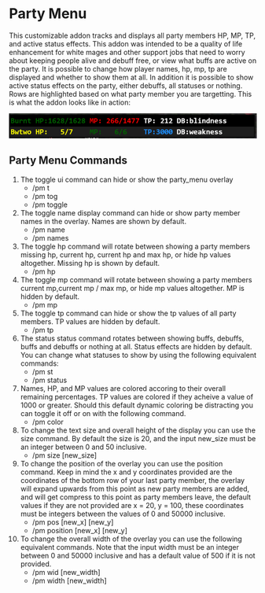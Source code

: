 # Party Menu

This customizable addon tracks and displays all party members HP, MP, TP, and active status effects. This addon was intended to be a quality of life enhancement for white mages and other support jobs that need to worry about keeping people alive and debuff free, or view what buffs are active on the party. It is possible to change how player names, hp, mp, tp are displayed and whether to show them at all. In addition it is possible to show active status effects on the party, either debuffs, all statuses or nothing. Rows are highlighted based on what party member you are targetting. This is what the addon looks like in action:

![pm_image](readme_img.PNG)

## Party Menu Commands

1. The toggle ui command can hide or show the party_menu overlay
    * /pm t
    * /pm tog
    * /pm toggle
2. The toggle name display command can hide or show party member names in the overlay. Names are shown by default.
    * /pm name
    * /pm names
3. The toggle hp command will rotate between showing a party members missing hp, current hp, current hp and max hp, or hide hp values altogether. Missing hp is shown by default.
    * /pm hp
4. The toggle mp command will rotate between showing a party members current mp,current mp / max mp, or hide mp values altogether. MP is hidden by default.
    * /pm mp
5. The toggle tp command can hide or show the tp values of all party members. TP values are hidden by default.
    * /pm tp
6. The status status command rotates between showing buffs, debuffs, buffs and debuffs or nothing at all. Status effects are hidden by default. You can change what statuses to show by using the following equivalent commands:
    * /pm st
    * /pm status
7. Names, HP, and MP values are colored accoring to their overall remaining percentages. TP values are colored if they acheive a value of 1000 or greater. Should this default dynamic coloring be distracting you can toggle it off or on with the following command.
    * /pm color
8. To change the text size and overall height of the display you can use the size command. By default the size is 20, and the input new_size must be an integer between 0 and 50 inclusive.
    * /pm size [new_size]
9. To change the position of the overlay you can use the position command. Keep in mind the x and y coordinates provided are the coordinates of the bottom row of your last party member, the overlay will expand upwards from this point as new party members are added, and will get compress to this point as party members leave, the default values if they are not provided are x = 20, y = 100, these coordinates must be integers between the values of 0 and 50000 inclusive.
    * /pm pos [new_x] [new_y]
    * /pm position [new_x] [new_y]
10. To change the overall width of the overlay you can use the following equivalent commands. Note that the input width must be an integer between 0 and 50000 inclusive and has a default value of 500 if it is not provided.
    * /pm wid [new_width]
    * /pm width [new_width]
